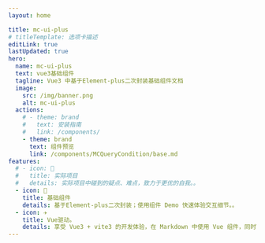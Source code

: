```yaml
---
layout: home

title: mc-ui-plus
# titleTemplate: 选项卡描述
editLink: true
lastUpdated: true
hero:
  name: mc-ui-plus
  text: vue3基础组件
  tagline: Vue3 中基于Element-plus二次封装基础组件文档
  image:
    src: /img/banner.png
    alt: mc-ui-plus
  actions:
    # - theme: brand
    #   text: 安装指南
    #   link: /components/
    - theme: brand
      text: 组件预览
      link: /components/MCQueryCondition/base.md
features:
  # - icon: 🔨
  #   title: 实际项目
  #   details: 实际项目中碰到的疑点、难点，致力于更优的自我。。
  - icon: 🔨
    title: 基础组件
    details: 基于Element-plus二次封装；使用组件 Demo 快速体验交互细节。。
  - icon: ✈️
    title: Vue驱动。
    details: 享受 Vue3 + vite3 的开发体验，在 Markdown 中使用 Vue 组件，同时可以使用 Vue 来开发自定义主题。
---
```


<!-- <p style="display: flex;
    justify-content: center;
    align-items: center;
    margin-top: 10px;">
  <a href="https://github.com/vuejs/vue" target="_blank">
    <img src="https://img.shields.io/badge/vue-3.2.36-brightgreen.svg" alt="vue3">
  </a>
  <a href="https://gitee.com/wocwin/t-ui-plus/stargazers" target="_blank">
    <img src="https://gitee.com/wocwin/t-ui-plus/badge/star.svg?theme=dark" alt="t-ui-plus">
  </a>
  <a href="https://github.com/wocwin/t-ui-plus/stargazers" target="_blank">
    <img src="https://img.shields.io/github/stars/wocwin/t-ui-plus.svg" alt="t-ui-plus">
  </a>
   <a href="https://www.npmjs.com/package/@wocwin/t-ui-plus" target="_blank">
      <img alt="npm" src="https://img.shields.io/npm/v/@wocwin/t-ui-plus.svg" />
    </a>
</p> -->

